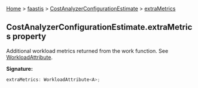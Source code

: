 [Home](./index) &gt; [faastjs](./faastjs.md) &gt; [CostAnalyzerConfigurationEstimate](./faastjs.costanalyzerconfigurationestimate.md) &gt; [extraMetrics](./faastjs.costanalyzerconfigurationestimate.extrametrics.md)

## CostAnalyzerConfigurationEstimate.extraMetrics property

Additional workload metrics returned from the work function. See [WorkloadAttribute](./faastjs.workloadattribute.md)<!-- -->.

<b>Signature:</b>

```typescript
extraMetrics: WorkloadAttribute<A>;
```
